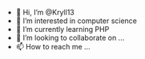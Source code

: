 - 👋 Hi, I’m @Kryll13
- 👀 I’m interested in computer science
- 🌱 I’m currently learning PHP
- 💞️ I’m looking to collaborate on ...
- 📫 How to reach me ...

<!---
Kryll13/Kryll13 is a ✨ special ✨ repository because its `README.md` (this file) appears on your GitHub profile.
You can click the Preview link to take a look at your changes.
--->
